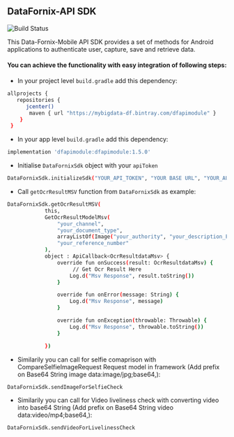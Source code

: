 ## DataFornix-API SDK

![Build Status](https://travis-ci.org/joemccann/dillinger.svg?branch=master)


This Data-Fornix-Mobile API SDK provides a set of methods for Android applications to authenticate user, capture, save and retrieve data.

#### You can achieve the functionality with easy integration of following steps:
- In your project level `build.gradle` add this dependency:
```sh 
allprojects {
   repositories {
      jcenter()
       maven { url "https://mybigdata-df.bintray.com/dfapimodule" }
    }
 } 
```
- In your app level `build.gradle` add this dependency:
```sh
implementation 'dfapimodule:dfapimodule:1.5.0'
```
- Initialise `DataFornixSdk` object with your `apiToken`
```sh
DataFornixSdk.initializeSdk("YOUR_API_TOKEN", "YOUR BASE URL", "YOUR_AUTHENTICATION_TOKEN")
```
- Call `getOcrResultMSV` function from `DataFornixSdk` as example:
```sh
DataFornixSdk.getOcrResultMSV(
            this,
            GetOcrResultModelMsv(
                "your_channel",
                "your_document_type",
                arrayListOf(Image("your_authority", "your_description_Front_or_Back", "data:image/jpg;base64," + "encodedImageString")),
                "your_reference_number"
            ),
            object : ApiCallback<OcrResultdataMsv> {
                override fun onSuccess(result: OcrResultdataMsv) {
                     // Get Ocr Result Here
                    Log.d("Msv Response", result.toString())
                }

                override fun onError(message: String) {
                    Log.d("Msv Response", message)
                }

                override fun onException(throwable: Throwable) {
                    Log.d("Msv Response", throwable.toString())
                }

            })
```
- Similarily you can call for selfie comaprison with CompareSelfieImageRequest Request model in framework (Add prefix on Base64 String image data:image/jpg;base64,):
```sh
DataFornixSdk.sendImageForSelfieCheck
```
- Similarily you can call for Video liveliness check with converting video into base64 String (Add prefix on Base64 String video data:video/mp4;base64,):
```sh
DataFornixSdk.sendVideoForLivelinessCheck
